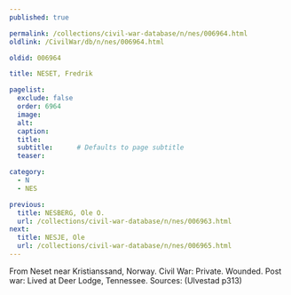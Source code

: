 ```yaml
---
published: true

permalink: /collections/civil-war-database/n/nes/006964.html
oldlink: /CivilWar/db/n/nes/006964.html

oldid: 006964

title: NESET, Fredrik

pagelist:
  exclude: false
  order: 6964
  image: 
  alt:
  caption:
  title:
  subtitle:      # Defaults to page subtitle
  teaser:

category: 
  - N 
  - NES

previous:
  title: NESBERG, Ole O.
  url: /collections/civil-war-database/n/nes/006963.html  
next:
  title: NESJE, Ole
  url: /collections/civil-war-database/n/nes/006965.html   
---
```

From Neset near Kristianssand, Norway. Civil War: Private. Wounded. Post war: Lived at Deer Lodge, Tennessee. Sources: (Ulvestad p313)